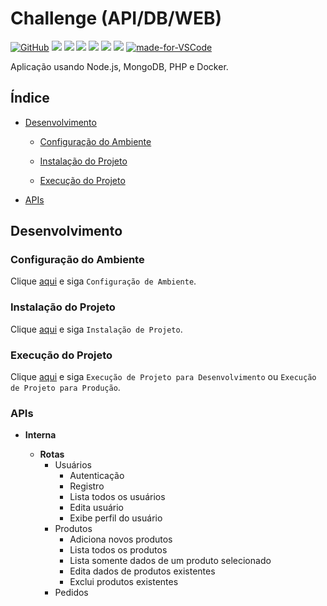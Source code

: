 # Challenge (API/DB/WEB)

[![GitHub](https://img.shields.io/github/license/mashape/apistatus.svg)](https://github.com//laurovitor/challenge/blob/master/LICENSE)
![](https://img.shields.io/github/last-commit/laurovitor/challenge.svg?color=red)
![](https://img.shields.io/github/v/release/laurovitor/challenge.svg?color=red)
![](https://img.shields.io/github/languages/top/laurovitor/challenge.svg?color=yellow)
![](https://img.shields.io/github/languages/count/laurovitor/challenge.svg?color=lightgrey)
![](https://img.shields.io/github/languages/code-size/laurovitor/challenge.svg)
![](https://img.shields.io/github/repo-size/laurovitor/challenge.svg?color=blueviolet)
[![made-for-VSCode](https://img.shields.io/badge/Made%20for-VSCode-1f425f.svg)](https://code.visualstudio.com/)

Aplicação usando Node.js, MongoDB, PHP e Docker.

## Índice

- [Desenvolvimento](#desenvolvimento)

  - [Configuração do Ambiente](#configuração-do-ambiente)

  - [Instalação do Projeto](#instalação-do-projeto)

  - [Execução do Projeto](#execução-do-projeto)

- [APIs](#apis)

## Desenvolvimento

### Configuração do Ambiente

Clique [aqui](https://github.com/laurovitor/projects-settings/blob/master/README.md) e siga `Configuração de Ambiente`.

### Instalação do Projeto

Clique [aqui](https://github.com/laurovitor/projects-settings/blob/master/nodejs/nodejs.md) e siga `Instalação de Projeto`.

### Execução do Projeto

Clique [aqui](https://github.com/laurovitor/projects-settings/blob/master/nodejs/nodejs.md) e siga `Execução de Projeto para Desenvolvimento` ou `Execução de Projeto para Produção`.

### APIs

- **Interna**

  - **Rotas**
    - Usuários
      - Autenticação
      - Registro
      - Lista todos os usuários
      - Edita usuário
      - Exibe perfil do usuário
    - Produtos
      - Adiciona novos produtos
      - Lista todos os produtos
      - Lista somente dados de um produto selecionado
      - Edita dados de produtos existentes
      - Exclui produtos existentes
    - Pedidos
